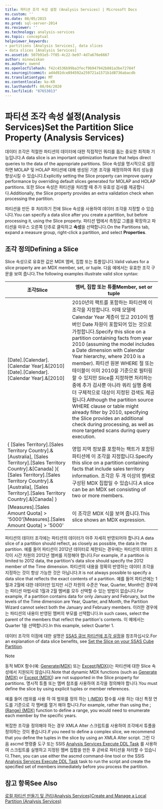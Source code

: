 ```yaml
---
title: 파티션 조각 속성 설정 (Analysis Services) | Microsoft Docs
ms.custom: ''
ms.date: 08/05/2015
ms.prod: sql-server-2014
ms.reviewer: ''
ms.technology: analysis-services
ms.topic: conceptual
helpviewer_keywords:
- partitions [Analysis Services], data slices
- data slices [Analysis Services]
ms.assetid: 507b91e5-7f85-4c22-be97-4d7a676e6667
author: minewiskan
ms.author: owend
ms.openlocfilehash: f42c4536b99ba3fecf9b947942b881a3be72784f
ms.sourcegitcommit: ad4d92dce894592a259721a1571b1d8736abacdb
ms.translationtype: MT
ms.contentlocale: ko-KR
ms.lasthandoff: 08/04/2020
ms.locfileid: "87653013"
---
```

# <a name="set-the-partition-slice-property-analysis-services"></a><span data-ttu-id="0d84e-102">파티션 조각 속성 설정(Analysis Services)</span><span class="sxs-lookup"><span data-stu-id="0d84e-102">Set the Partition Slice Property (Analysis Services)</span></span>
  <span data-ttu-id="0d84e-103">데이터 조각은 적절한 파티션의 데이터에 대한 직접적인 쿼리를 돕는 중요한 최적화 기능입니다.</span><span class="sxs-lookup"><span data-stu-id="0d84e-103">A data slice is an important optimization feature that helps direct queries to the data of the appropriate partitions.</span></span> <span data-ttu-id="0d84e-104">Slice 속성을 명시적으로 설정하면 MOLAP 및 HOLAP 파티션에 대해 생성된 기본 조각을 재정의하여 쿼리 성능을 향상시킬 수 있습니다.</span><span class="sxs-lookup"><span data-stu-id="0d84e-104">Explicitly setting the Slice property can improve query performance by overriding default slices generated for MOLAP and HOLAP partitions.</span></span> <span data-ttu-id="0d84e-105">또한 Slice 속성은 파티션을 처리할 때 추가 유효성 검사를 제공합니다.</span><span class="sxs-lookup"><span data-stu-id="0d84e-105">Additionally, the Slice property provides an extra validation check when processing the partition.</span></span>  
  
 <span data-ttu-id="0d84e-106">파티션을 만든 후 처리하기 전에 Slice 속성을 사용하여 데이터 조각을 지정할 수 있습니다.</span><span class="sxs-lookup"><span data-stu-id="0d84e-106">You can specify a data slice after you create a partition, but before processing it, using the Slice property.</span></span> <span data-ttu-id="0d84e-107">파티션 탭에서 측정값 그룹을 확장하고 파티션을 마우스 오른쪽 단추로 클릭하고 **속성**을 선택합니다.</span><span class="sxs-lookup"><span data-stu-id="0d84e-107">On the Partitions tab, expand a measure group, right-click a partition, and select **Properties**.</span></span>  
  
## <a name="defining-a-slice"></a><span data-ttu-id="0d84e-108">조각 정의</span><span class="sxs-lookup"><span data-stu-id="0d84e-108">Defining a Slice</span></span>  
 <span data-ttu-id="0d84e-109">Slice 속성으로 유효한 값은 MDX 멤버, 집합 또는 튜플입니다.</span><span class="sxs-lookup"><span data-stu-id="0d84e-109">Valid values for a slice property are an MDX member, set, or tuple.</span></span> <span data-ttu-id="0d84e-110">다음 예에서는 유효한 조각 구문을 보여 줍니다.</span><span class="sxs-lookup"><span data-stu-id="0d84e-110">The following examples illustrate valid slice syntax:</span></span>  
  
|<span data-ttu-id="0d84e-111">조각</span><span class="sxs-lookup"><span data-stu-id="0d84e-111">Slice</span></span>|<span data-ttu-id="0d84e-112">멤버, 집합 또는 튜플</span><span class="sxs-lookup"><span data-stu-id="0d84e-112">Member, set or tuple</span></span>|  
|-----------|--------------------------|  
|<span data-ttu-id="0d84e-113">[Date].[Calendar].[Calendar Year].&[2010]</span><span class="sxs-lookup"><span data-stu-id="0d84e-113">[Date].[Calendar].[Calendar Year].&[2010]</span></span>|<span data-ttu-id="0d84e-114">2010년의 팩트를 포함하는 파티션에 이 조각을 지정합니다. 이때 모델에 Calendar Year 계층이 있고 2010이 멤버인 Date 차원이 포함되어 있는 것으로 가정합니다.</span><span class="sxs-lookup"><span data-stu-id="0d84e-114">Specify this slice on a partition containing facts from year 2010 (assuming the model includes a Date dimension with Calendar Year hierarchy, where 2010 is a member).</span></span> <span data-ttu-id="0d84e-115">파티션 원본 WHERE 절 또는 테이블이 이미 2010을 기준으로 필터링할 수 있지만 Slice를 지정하면 처리하는 중에 추가 검사뿐 아니라 쿼리 실행 중에 더 구체적으로 대상이 지정된 검색도 제공됩니다.</span><span class="sxs-lookup"><span data-stu-id="0d84e-115">Although the partition source WHERE clause or table might already filter by 2010, specifying the Slice provides an additional check during processing, as well as more targeted scans during query execution.</span></span>|  
|<span data-ttu-id="0d84e-116">{ [Sales Territory].[Sales Territory Country].&[Australia], [Sales Territory].[Sales Territory Country].&[Canada] }</span><span class="sxs-lookup"><span data-stu-id="0d84e-116">{ [Sales Territory].[Sales Territory Country].&[Australia], [Sales Territory].[Sales Territory Country].&[Canada] }</span></span>|<span data-ttu-id="0d84e-117">영업 지역 정보를 포함하는 팩트가 포함된 파티션에 이 조각을 지정합니다.</span><span class="sxs-lookup"><span data-stu-id="0d84e-117">Specify this slice on a partition containing facts that include sales territory information.</span></span> <span data-ttu-id="0d84e-118">조각은 두 개 이상의 멤버로 구성된 MDX 집합일 수 있습니다.</span><span class="sxs-lookup"><span data-stu-id="0d84e-118">A slice can be an MDX set consisting of two or more members.</span></span>|  
|<span data-ttu-id="0d84e-119">[Measures].[Sales Amount Quota] > '5000'</span><span class="sxs-lookup"><span data-stu-id="0d84e-119">[Measures].[Sales Amount Quota] > '5000'</span></span>|<span data-ttu-id="0d84e-120">이 조각은 MDX 식을 보여 줍니다.</span><span class="sxs-lookup"><span data-stu-id="0d84e-120">This slice shows an MDX expression.</span></span>|  
  
 <span data-ttu-id="0d84e-121">파티션의 데이터 조각에는 파티션의 데이터가 아주 자세히 반영되어야 합니다.</span><span class="sxs-lookup"><span data-stu-id="0d84e-121">A data slice of a partition should reflect, as closely as possible, the data in the partition.</span></span> <span data-ttu-id="0d84e-122">예를 들어 파티션이 2012년 데이터로 제한되는 경우에는 파티션의 데이터 조각이 시간 차원의 2012년 멤버를 지정해야 합니다.</span><span class="sxs-lookup"><span data-stu-id="0d84e-122">For example, if a partition is limited to 2012 data, the partition's data slice should specify the 2012 member of the Time dimension.</span></span> <span data-ttu-id="0d84e-123">파티션의 내용을 정확히 반영하는 데이터 조각을 지정하는 것이 항상 가능한 것은 아닙니다.</span><span class="sxs-lookup"><span data-stu-id="0d84e-123">It is not always possible to specify a data slice that reflects the exact contents of a partition.</span></span> <span data-ttu-id="0d84e-124">예를 들어 파티션에는 1월과 2월에 대한 데이터만 있지만 시간 차원의 수준은 Year, Quarter, Month인 경우에는 파티션 마법사로 1월과 2월 멤버를 모두 선택할 수 있는 방법이 없습니다.</span><span class="sxs-lookup"><span data-stu-id="0d84e-124">For example, if a partition contains data for only January and February, but the levels of the Time dimension are Year, Quarter, and Month, the Partition Wizard cannot select both the January and February members.</span></span> <span data-ttu-id="0d84e-125">이러한 경우에는 파티션의 내용이 반영된 멤버의 부모를 선택합니다.</span><span class="sxs-lookup"><span data-stu-id="0d84e-125">In such cases, select the parent of the members that reflect the partition's contents.</span></span> <span data-ttu-id="0d84e-126">이 예에서는 Quarter 1을 선택합니다.</span><span class="sxs-lookup"><span data-stu-id="0d84e-126">In this example, select Quarter 1.</span></span>  
  
 <span data-ttu-id="0d84e-127">데이터 조각의 이점에 대한 설명은 [SSAS 큐브 파티션에 조각 설정](https://go.microsoft.com/fwlink/?LinkId=317783)을 참조하십시오.</span><span class="sxs-lookup"><span data-stu-id="0d84e-127">For an explanation of data slice benefits, see [Set the Slice on your SSAS Cube Partition](https://go.microsoft.com/fwlink/?LinkId=317783).</span></span>  
  
> [!NOTE]  
>  <span data-ttu-id="0d84e-128">동적 MDX 함수(예: [Generate&#40;MDX&#41;](/sql/mdx/generate-mdx) 또는 [Except&#40;MDX&#41;](/sql/mdx/except-mdx-function))는 파티션에 대한 Slice 속성에서 지원되지 않습니다.</span><span class="sxs-lookup"><span data-stu-id="0d84e-128">Note that dynamic MDX functions (such as [Generate &#40;MDX&#41;](/sql/mdx/generate-mdx) or [Except &#40;MDX&#41;](/sql/mdx/except-mdx-function)) are not supported in the Slice property for partitions.</span></span> <span data-ttu-id="0d84e-129">명시적 튜플 또는 멤버 참조를 사용하여 조각을 정의해야 합니다.</span><span class="sxs-lookup"><span data-stu-id="0d84e-129">You must define the slice by using explicit tuples or member references.</span></span>  
>   
>  <span data-ttu-id="0d84e-130">예를 들어 &#40;범위를 사용 하 여 범위를 정의 하는 [&#41; &#40;MDX&#41;](/sql/mdx/range-mdx) 함수를 사용 하는 대신 특정 연도를 기준으로 각 멤버를 열거 해야 합니다.</span><span class="sxs-lookup"><span data-stu-id="0d84e-130">For example, rather than using the [: &#40;Range&#41; &#40;MDX&#41;](/sql/mdx/range-mdx) function to define a range, you would need to enumerate each member by the specific years.</span></span>  
>   
>  <span data-ttu-id="0d84e-131">복잡한 조각을 정의해야 하는 경우 XMLA Alter 스크립트를 사용하여 조각에서 튜플을 정의하는 것이 좋습니다.</span><span class="sxs-lookup"><span data-stu-id="0d84e-131">If you need to define a complex slice, we recommend that you define the tuples in the slice by using an XMLA Alter script.</span></span> <span data-ttu-id="0d84e-132">그런 다음 ascmd 명령줄 도구 또는 SSIS [Analysis Services Execute DDL Task](../../integration-services/control-flow/analysis-services-execute-ddl-task.md) 를 사용하여 스크립트를 실행하고 지정된 멤버 집합을 만든 후 곧바로 파티션을 처리할 수 있습니다.</span><span class="sxs-lookup"><span data-stu-id="0d84e-132">Then, you can use either the ascmd command-line tool or the SSIS [Analysis Services Execute DDL Task](../../integration-services/control-flow/analysis-services-execute-ddl-task.md) task to run the script and create the specified set of members immediately before you process the partition.</span></span>  
  
## <a name="see-also"></a><span data-ttu-id="0d84e-133">참고 항목</span><span class="sxs-lookup"><span data-stu-id="0d84e-133">See Also</span></span>  
 [<span data-ttu-id="0d84e-134">로컬 파티션 만들기 및 관리&#40;Analysis Services&#41;</span><span class="sxs-lookup"><span data-stu-id="0d84e-134">Create and Manage a Local Partition &#40;Analysis Services&#41;</span></span>](create-and-manage-a-local-partition-analysis-services.md)  
  
  
